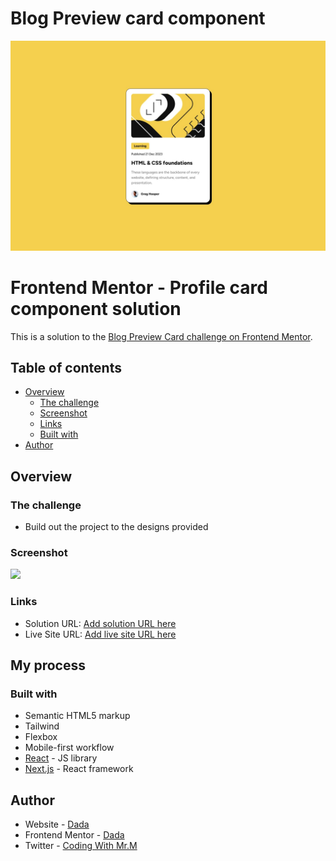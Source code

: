 # Blog Preview card component

![Design preview for the blog preview card component coding challenge](https://github.com/Syammed2429/blog-preview-card/blob/master/public/assets/desktop-preview.jpg)

# Frontend Mentor - Profile card component solution

This is a solution to the [Blog Preview Card challenge on Frontend Mentor](https://www.frontendmentor.io/challenges/blog-preview-card-ckPaj01IcS).

## Table of contents

- [Overview](#overview)
  - [The challenge](#the-challenge)
  - [Screenshot](#screenshot)
  - [Links](#links)
  - [Built with](#built-with)
- [Author](#author)

## Overview

### The challenge

- Build out the project to the designs provided

### Screenshot

![](https://www.frontendmentor.io/challenges/blog-preview-card-ckPaj01IcS)

### Links

- Solution URL: [Add solution URL here](https://github.com/Syammed2429/blog-preview-card)
- Live Site URL: [Add live site URL here](https://profile-card-nine-psi.vercel.app/)

## My process

### Built with

- Semantic HTML5 markup
- Tailwind
- Flexbox
- Mobile-first workflow
- [React](https://reactjs.org/) - JS library
- [Next.js](https://nextjs.org/) - React framework

## Author

- Website - [Dada](https://github.com/Syammed2429)
- Frontend Mentor - [Dada](https://www.frontendmentor.io/profile/kerrybli)
- Twitter - [Coding With Mr.M](https://www.twitter.com/Kerry14066781)
